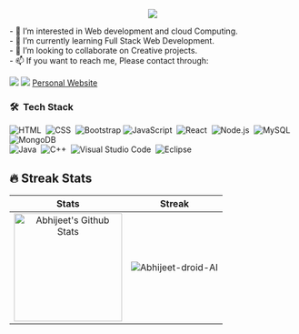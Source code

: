 <p align="center">
  <img src="https://capsule-render.vercel.app/api?text=Hey!%20Thats%20me%20Abhijeet%20&animation=fadeIn&type=waving&color=gradient&height=160&section=header"/>
</p>
- 👀 I’m interested in Web development and cloud Computing.
<br>
- 🌱 I’m currently learning Full Stack Web Development.
<br>
- 💞️ I’m looking to collaborate on Creative projects.
<br>
- 📫 If you want to reach me, Please contact through:
<p align="center">

  <a href="https://linkedin.com/in/abhijeet-dass2002"><img src="https://img.shields.io/badge/linkedin-0077B5.svg?style=for-the-badge&logo=linkedin&logoColor=white"/></a>
  <a href="https://twitter.com/ABHIJEETDASS4"><img src="https://img.shields.io/badge/twitter-1DA1F2.svg?style=for-the-badge&logo=twitter&logoColor=white"/></a>
  [Personal Website]([https://www.abhijeetdass.engineer](https://abhi-portfolio-three.vercel.app/))
  
  ### 🛠 &nbsp;Tech Stack

![HTML](https://img.shields.io/badge/-HTML-05122A?style=flat&logo=HTML5)&nbsp;
![CSS](https://img.shields.io/badge/-CSS-05122A?style=flat&logo=CSS3&logoColor=1572B6)&nbsp;
![Bootstrap](https://img.shields.io/badge/-Bootstrap-05122A?style=flat&logo=bootstrap&logoColor=563D7C)
![JavaScript](https://img.shields.io/badge/-JavaScript-05122A?style=flat&logo=javascript)&nbsp;
![React](https://img.shields.io/badge/-React-05122A?style=flat&logo=react)&nbsp;
![Node.js](https://img.shields.io/badge/-Node.js-05122A?style=flat&logo=node.js)&nbsp;
![MySQL](https://img.shields.io/badge/-MySQL-05122A?style=flat&logo=MySQL)&nbsp;
![MongoDB](https://img.shields.io/badge/MongoDB-%234ea94b.svg?style=for-the-badge&logo=mongodb&logoColor=white)&nbsp;
<br />
![Java](https://img.shields.io/badge/-Java-05122A?style=flat&logo=Java&logoColor=FFA518)&nbsp;
![C++](https://img.shields.io/badge/C++-Solutions-blue.svg?style=flat&logo=c++)&nbsp;
![Visual Studio Code](https://img.shields.io/badge/-Visual%20Studio%20Code-05122A?style=flat&logo=visual-studio-code&logoColor=007ACC)&nbsp;
![Eclipse](https://img.shields.io/badge/-Eclipse-05122A?style=flat&logo=eclipse-ide&logoColor=2C2255)&nbsp;  

  ## 🔥 Streak Stats

| Stats    | Streak    |
| :---: | :---: |
|<a href="https://github.com/Abhijeet-droid-AI"><img alt="Abhijeet's Github Stats" src="https://github-readme-stats.vercel.app/api?username=Abhijeet-droid-AI&show_icons=true&count_private=true&title_color=f69673&icon_color=1b93c9&show_owner=true" height="190px"/></a>|<img src="https://github-readme-streak-stats.herokuapp.com/?user=Abhijeet-droid-AI&title_color=f69673&icon_color=1b93c9&show_owner=true" alt="Abhijeet-droid-AI"/>|

<!---
Abhijeet-droid-AI/Abhijeet-droid-AI is a ✨ special ✨ repository because its `README.md` (this file) appears on your GitHub profile.
You can click the Preview link to take a look at your changes.
--->
